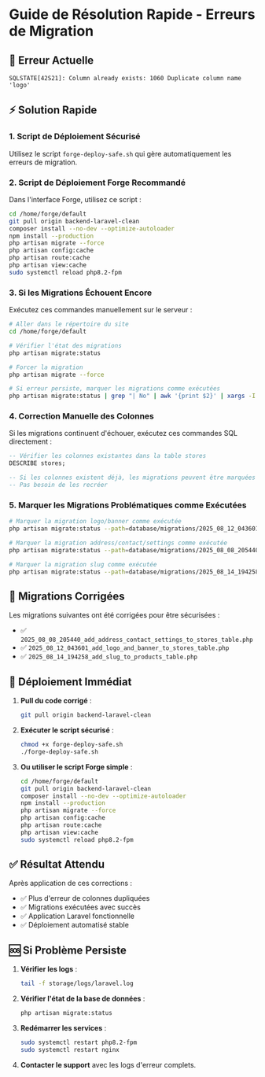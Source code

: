 # Guide de Résolution Rapide - Erreurs de Migration

## 🚨 Erreur Actuelle

```
SQLSTATE[42S21]: Column already exists: 1060 Duplicate column name 'logo'
```

## ⚡ Solution Rapide

### 1. Script de Déploiement Sécurisé

Utilisez le script `forge-deploy-safe.sh` qui gère automatiquement les erreurs de migration.

### 2. Script de Déploiement Forge Recommandé

Dans l'interface Forge, utilisez ce script :

```bash
cd /home/forge/default
git pull origin backend-laravel-clean
composer install --no-dev --optimize-autoloader
npm install --production
php artisan migrate --force
php artisan config:cache
php artisan route:cache
php artisan view:cache
sudo systemctl reload php8.2-fpm
```

### 3. Si les Migrations Échouent Encore

Exécutez ces commandes manuellement sur le serveur :

```bash
# Aller dans le répertoire du site
cd /home/forge/default

# Vérifier l'état des migrations
php artisan migrate:status

# Forcer la migration
php artisan migrate --force

# Si erreur persiste, marquer les migrations comme exécutées
php artisan migrate:status | grep "| No" | awk '{print $2}' | xargs -I {} php artisan migrate:status --path=database/migrations/{}
```

### 4. Correction Manuelle des Colonnes

Si les migrations continuent d'échouer, exécutez ces commandes SQL directement :

```sql
-- Vérifier les colonnes existantes dans la table stores
DESCRIBE stores;

-- Si les colonnes existent déjà, les migrations peuvent être marquées comme exécutées
-- Pas besoin de les recréer
```

### 5. Marquer les Migrations Problématiques comme Exécutées

```bash
# Marquer la migration logo/banner comme exécutée
php artisan migrate:status --path=database/migrations/2025_08_12_043601_add_logo_and_banner_to_stores_table.php

# Marquer la migration address/contact/settings comme exécutée
php artisan migrate:status --path=database/migrations/2025_08_08_205440_add_address_contact_settings_to_stores_table.php

# Marquer la migration slug comme exécutée
php artisan migrate:status --path=database/migrations/2025_08_14_194258_add_slug_to_products_table.php
```

## 🔧 Migrations Corrigées

Les migrations suivantes ont été corrigées pour être sécurisées :

- ✅ `2025_08_08_205440_add_address_contact_settings_to_stores_table.php`
- ✅ `2025_08_12_043601_add_logo_and_banner_to_stores_table.php`
- ✅ `2025_08_14_194258_add_slug_to_products_table.php`

## 🚀 Déploiement Immédiat

1. **Pull du code corrigé** :
   ```bash
   git pull origin backend-laravel-clean
   ```

2. **Exécuter le script sécurisé** :
   ```bash
   chmod +x forge-deploy-safe.sh
   ./forge-deploy-safe.sh
   ```

3. **Ou utiliser le script Forge simple** :
   ```bash
   cd /home/forge/default
   git pull origin backend-laravel-clean
   composer install --no-dev --optimize-autoloader
   npm install --production
   php artisan migrate --force
   php artisan config:cache
   php artisan route:cache
   php artisan view:cache
   sudo systemctl reload php8.2-fpm
   ```

## ✅ Résultat Attendu

Après application de ces corrections :
- ✅ Plus d'erreur de colonnes dupliquées
- ✅ Migrations exécutées avec succès
- ✅ Application Laravel fonctionnelle
- ✅ Déploiement automatisé stable

## 🆘 Si Problème Persiste

1. **Vérifier les logs** :
   ```bash
   tail -f storage/logs/laravel.log
   ```

2. **Vérifier l'état de la base de données** :
   ```bash
   php artisan migrate:status
   ```

3. **Redémarrer les services** :
   ```bash
   sudo systemctl restart php8.2-fpm
   sudo systemctl restart nginx
   ```

4. **Contacter le support** avec les logs d'erreur complets.
